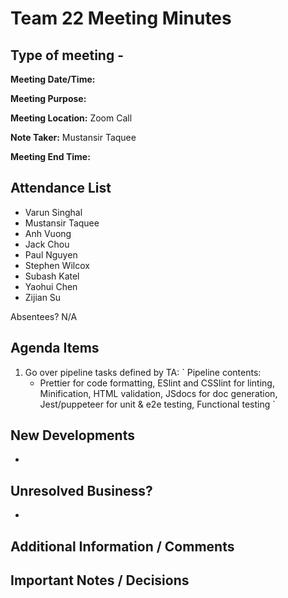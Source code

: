 # Team 22 Meeting Minutes
## Type of meeting - 

**Meeting Date/Time:**   

**Meeting Purpose:**   

**Meeting Location:**   Zoom Call

**Note Taker:** Mustansir Taquee

**Meeting End Time:** 

## Attendance List
- Varun Singhal
- Mustansir Taquee
- Anh Vuong
- Jack Chou
- Paul Nguyen
- Stephen Wilcox
- Subash Katel
- Yaohui Chen   
- Zijian Su
  
Absentees?
N/A

## Agenda Items 
1. Go over pipeline tasks defined by TA:
  ` Pipeline contents:
    - Prettier for code formatting, ESlint and CSSlint for linting, Minification, HTML validation, JSdocs for doc generation, Jest/puppeteer for unit & e2e testing, Functional testing `

## New Developments
- 

## Unresolved Business?
- 

## Additional Information / Comments


## Important Notes / Decisions


